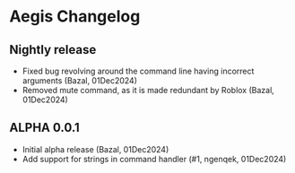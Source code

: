 # Aegis Changelog

## Nightly release
* Fixed bug revolving around the command line having incorrect arguments (Bazal, 01Dec2024)
* Removed mute command, as it is made redundant by Roblox (Bazal, 01Dec2024)

## ALPHA 0.0.1
* Initial alpha release (Bazal, 01Dec2024)
* Add support for strings in command handler (#1, ngenqek, 01Dec2024)